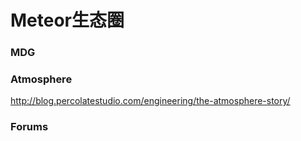 # Meteor生态圈

### MDG

### Atmosphere
http://blog.percolatestudio.com/engineering/the-atmosphere-story/

### Forums
